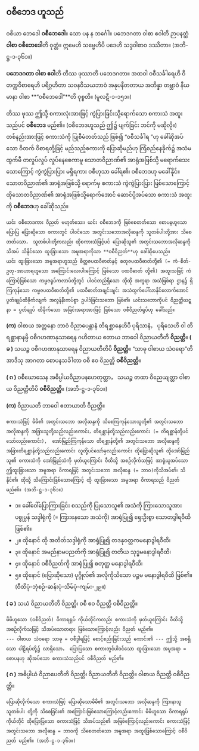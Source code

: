 ## ဝစီဘေဒ ဟူသည်

ဝစိယာ ဘေဒေါ **ဝစီဘေဒေါ**။ သော ပန န ဘင်္ဂေါ။ ပဘေဒဂတာ ဝါစာ ဧဝါတိ ဉာပနတ္ထံ **ဝါစာ ဝစီဘေဒေါ**တိ ဝုတ္တံ။ ဣမေဟိ သဗ္ဗေဟိပိ ပဒေဟိ သဒ္ဒဝါစာဝ ဒဿိတာ။ (အဘိ-ဋ္ဌ-၁-၃၆၁။)

**ပဘေဒဂတာ ဝါစာ ဧဝါ**တိ တိဿ ဖုဿာတိ ပဘေဒဂတာ။ အထဝါ ဝစီသင်္ခါရေဟိ ဝိတက္ကဝိစာရေဟိ ပရိဂ္ဂဟိတာ သဝနဝိသယဘာဝံ အနုပနီတတာယ အဘိန္နာ တဗ္ဘာဝံ နီယမာနာ ဝါစာ **“ဝစီဘေဒေါ”**တိ ဝုစ္စတိ။
<r>(မူလဋီ-၁-၁၅၁။)</r>

တိဿ ဖုဿ ဤသို့ စကားလုံးအားဖြင့် ကွဲပြားခြင်းသို့ရောက်သော စကားသံ အထူးသည်ပင် **ဝစီဘေဒ** မည်၏။ (ဝစီဘေဒဟူသည် ဤ၌ ပျက်ခြင်း ဘင်ကို မဆိုလို။) 
တစ်နည်းအားဖြင့် စကားသံကို ပြုစီမံတတ်သည် ဖြစ်၍ “ဝစီသင်္ခါရ ”ဟု ခေါ်ဆိုအပ်သော ဝိတက် ဝိစာရတို့ဖြင့် မည်သည့်စကားကို ပြောဆိုမည်ဟု ကြံစည်နေခိုက်၌ အသံမထွက်မီ တလှုပ်လှုပ် လှုပ်နေစေကာမူ သောတဝိညာဏ်၏ အာရုံအဖြစ်သို့ မရောက်သေးသောကြောင့် ကွဲကွဲပြားပြား မရှိရကား ဝစီဟုသာ ခေါ်ရ၏၊ ဝစီဘေဒဟု မခေါ်နိုင်။ 
သောတဝိညာဏ်၏ အာရုံအဖြစ်သို့ ရောက်မှ စကားသံ ကွဲကွဲပြားပြား ဖြစ်သောကြောင့် ထိုသောတဝိညာဏ်၏ အာရုံအဖြစ်သို့ရောက်အောင် ဆောင်ပို့အပ်သော စကားသံ အထူးကို **ဝစီဘေဒ**ဟု ခေါ်ဆိုသည်။

    ယင်း ဝစီဘေဒကား ဝိညတ် မဟုတ်သေး၊ ယင်း ဝစီဘေဒကို ဖြစ်စေတတ်သော စောပနဟူသော ပြောပြ ပြောဆိုသော စကားတွင် ပါဝင်သော အတွင်းသဘောအလိုဆန္ဒကို သူတစ်ပါးတို့အား သိစေတတ်သော， သူတစ်ပါးတို့ကလည်း ထိုစကားသံဖြင့်ပင် ပြောဆိုသူ၏ အတွင်းသဘောအလိုဆန္ဒကို သိအပ် သိနိုင်သော ထူးခြားသော အမူအရာကိုသာ **ဝစီဝိညတ်**ဟု ခေါ်ဆိုပေသည်။ 
    ယင်း ထူးခြားသော အမူအရာဟူသည် စိတ္တဇပထဝီဓာတ်နှင့် စတုဇပထဝီဓာတ်တို့၏ (= ကံ-စိတ်-ဥတု-အာဟာရဟူသော အကြောင်းလေးပါးကြောင့် ဖြစ်သော ပထဝီဓာတ် တို့၏) အထူးသဖြင့် ကံကြောင့်ဖြစ်သော ကမ္မဇရုပ်ကလာပ်တို့တွင် ပါဝင်တည်ရှိသော ထိုထို အက္ခရာ အသံဖြစ်ရာ ဌာန၌ ရှိကြကုန်သော ကမ္မဇပထဝီဓာတ်တို့၏ ပထဝီဓာတ်အချင်းချင်း အသံထွက်ပေါ်လာနိုင်လောက်အောင် ပွတ်ချုပ်ထိခိုက်လျက် အလွန်နီးကပ်စွာ ဥပါဒ်ခြင်းသဘော ဖြစ်၏၊ ယင်းသဘောကိုပင် ဝိညတ္တိဃဋ္ဋနာ = ပွတ်ချုပ် ထိခိုက်သော အခြင်းအရာအားဖြင့် ဖြစ်သော ဝစီဝိညတ်ရုပ်ဟု ခေါ်သည်။

**(က)** ဝါစာယ အတ္တနော ဘာဝံ ဝိညာပေန္တာနံ တိရစ္ဆာနေဟိပိ ပုရိသာနံ， ပုရိသေဟိ ဝါ တိရစ္ဆာနာနမ္ပိ ဝစီဂဟဏာနုသာရေန ဂဟိတာယ ဧတာယ ဘာဝေါ ဝိညာယတီတိ **ဝိညတ္တိ**။ 
**( ခ )** သယဉ္စ ဝစီဂဟဏာနုသာရေန ဝိညာယတီတိပိ **ဝိညတ္တိ**။ “သာဓု ဝါစာယ သံဝရော”တိအာဒီသု အာဂတာ စောပနသင်္ခါတာ ဝစီ ဧဝ ဝိညတ္တိ **ဝစီဝိညတ္တိ**။

**( ဂ )** ဝစီဃောသေန အဓိပ္ပါယဝိညာပနဟေတုတ္တာ， သယဉ္စ တထာ ဝိညေယျတ္တာ ဝါစာယ ဝိညတ္တီတိပိ **ဝစီဝိညတ္တိ**။ (အဘိ-ဋ္ဌ-၁-၃၆၁။)

**(က)** ဝိညာယတိ ဘာဝေါ ဧတာယာတိ ဝိညတ္တိ။

    စကားသံဖြင့် မိမိ၏ အတွင်းသဘော အလိုဆန္ဒကို သိစေကြကုန်သောသူတို့၏ အတွင်းသဘော အလိုဆန္ဒကို အခြားသူတို့သည်လည်းကောင်း，တိရစ္ဆာန်တို့သည်လည်းကောင်း (= တိရစ္ဆာန်တို့ပင်သော်လည်းကောင်း),  အော်မြည်ကြကုန်သော တိရစ္ဆာန်တို့၏ အတွင်းသဘော အလိုဆန္ဒကို အခြားတိရစ္ဆာန်တို့သည်လည်းကောင်း လူတို့ပင်သော်မှလည်းကောင်း ထိုပြောဆိုသူ၏ ထိုအော်မြည်သူ၏ စကားသံကို အော်မြည်သံကို မှတ်ယူကြောင်း ဝီထိသို့ အစဉ်လိုက်သဖြင့် အာရုံယူအပ်သော ဤထူးခြားသော အမူအရာ ဝိကာရဖြင့် အတွင်းသဘော အလိုဆန္ဒ (= ဘာဝ)ကိုသိအပ်၏၊ သိနိုင်၏၊ ထိုသို့ သိကြောင်းဖြစ်သောကြောင့် ထို ထူးခြားသော အမူအရာ ဝိကာရသည် ဝိညတ် မည်၏။ (အဘိ-ဋ္ဌ-၁-၃၆၁။)

  -  ၁။ ခေါ်ဝေါ်ပြောကြားခြင်း စသည်ကို ပြုသောသူ၏ အသံကို ကြားသောသူအား ပစ္စုပ္ပန် သဒ္ဒါရုံကို (= ကြားနေသော အသံကို) အာရုံပြု၍ ရှေးဦးစွာ သောတဒွါရဝီထိ ဖြစ်၏။
   - ၂။ ထိုနောင် ထို အတိတ်သဒ္ဒါရုံကို အာရုံပြု၍ တဒနုဝတ္တကမနောဒွါရဝီထိ၊
   - ၃။ ထိုနောင် အမည်နာမပညတ်ကို အာရုံပြု၍ တတိယ သုဒ္ဓမနောဒွါရဝီထိ၊
   - ၄။ ထိုနောင် ဝစီဝိညတ်ကို အာရုံပြု၍ စတုတ္ထ မနောဒွါရဝီထိ၊
   - ၅။ ထိုနောင် (ပြောဆိုသော) ပုဂ္ဂိုလ်၏ အလိုကိုသိသော ပဉ္စမ မနောဒွါရဝီထိ ဖြစ်၏။
<r>(ဝီထိပုံ-ဘုံစဉ်-ဆန်းပုံ-သိမ်ပုံ-ကျမ်း-၂၉။)</r>

**( ခ )** သယံ ဝိညာယတီတိ ဝိညတ္တိ၊ ဝစီ ဧဝ ဝိညတ္တိ ဝစီဝိညတ္တိ။

    မိမိဟူသော (ဝစီဝိညတ်) ဝိကာရရုပ် ကိုယ်တိုင်ကလည်း စကားသံကို မှတ်ယူကြောင်း ဝီထိသို့ အစဉ်လိုက်သဖြင့် သိအပ်သောတရား ဖြစ်သောကြောင့်လည်း ဝိညတ် မည်၏။ 
    --- ဝါစာယ သံဝရော သာဓု = ဝစီဒွါရဖြင့် စောင့်စည်းခြင်းသည် ကောင်း၏ --- ဤသို့ အစရှိသော ပါဠိရပ်တို့၌ လာရှိသော， ပြောပြသော စကားတွင်ပါဝင်သော ထူးခြားသော အမူအရာ = စောပနဟု ဆိုအပ်သော စကားသံသည်ပင် ဝစီဝိညတ် မည်၏။

**( ဂ )** အဓိပ္ပါယံ ဝိညာပေတီတိ ဝိညတ္တိ၊ ဝိညာယတီတိ ဝိညတ္တိ။ ဝါစာယ ဝိညတ္တိ ဝစီဝိညတ္တိ။

    ပြောဆိုလိုက်သော စကားသံဖြင့် ပြောဆိုသောမိမိ၏ အတွင်းသဘော အလိုဆန္ဒကို ကြားနာသူ သူတစ်ပါး တို့ကို သိစေခြင်း၏ အကြောင်းဖြစ်သောကြောင့်လည်းကောင်း မိမိဟူသော ဝိကာရရုပ်ကိုယ်တိုင် ထိုပြောပြသော စကားသံဖြင့် သိအပ်သည်၏ အဖြစ်ကြောင့်လည်းကောင်း စကားသံဖြင့် အတွင်းသဘော အလိုဆန္ဒ = ဘာဝကို သိစေတတ်သော အမူအရာ အထူးဖြစ်သောကြောင့် ဝစီဝိညတ် မည်၏။ (အဘိ-ဋ္ဌ-၁-၃၆၁။)